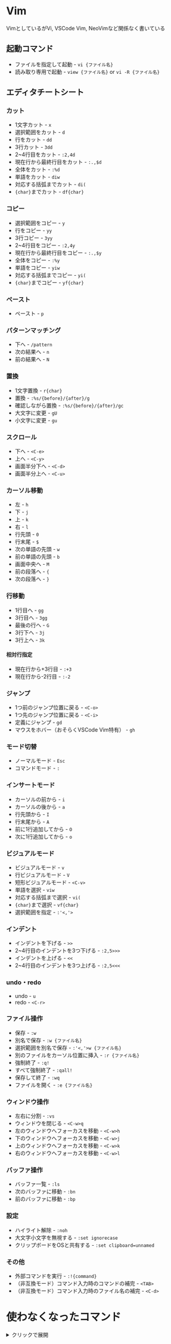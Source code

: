 # Vim
VimとしているがVi, VSCode Vim, NeoVimなど関係なく書いている

## 起動コマンド
* ファイルを指定して起動 - `vi {ファイル名}`
* 読み取り専用で起動 - `view {ファイル名}` or `vi -R {ファイル名}`

## エディタチートシート
### カット
* 1文字カット - `x`
* 選択範囲をカット - `d`
* 行をカット - `dd`
* 3行カット - `3dd`
* 2~4行目をカット - `:2,4d`
* 現在行から最終行目をカット - `:.,$d`
* 全体をカット - `:%d`
* 単語をカット - `diw`
* 対応する括弧までカット - `di(`
* `{char}`までカット - `df{char}`

### コピー
* 選択範囲をコピー - `y`
* 行をコピー - `yy`
* 3行コピー - `3yy`
* 2~4行目をコピー - `:2,4y`
* 現在行から最終行目をコピー - `:.,$y`
* 全体をコピー - `:%y`
* 単語をコピー - `yiw`
* 対応する括弧までコピー - `yi(`
* `{char}`までコピー - `yf{char}`

### ペースト
* ペースト - `p`

### パターンマッチング
* 下へ - `/pattern`
* 次の結果へ - `n`
* 前の結果へ - `N`

### 置換
* 1文字置換 - `r{char}`
* 置換 - `:%s/{before}/{after}/g`
* 確認しながら置換 - `:%s/{before}/{after}/gc`
* 大文字に変更 - `gU`
* 小文字に変更 - `gu`

### スクロール
* 下へ - `<C-e>`
* 上へ - `<C-y>`
* 画面半分下へ - `<C-d>`
* 画面半分上へ - `<C-u>`

### カーソル移動
* 左 - `h` 
* 下 - `j`
* 上 - `k`
* 右 - `l`
* 行先頭 - `0`
* 行末尾 - `$`
* 次の単語の先頭 - `w`
* 前の単語の先頭 - `b`
* 画面中央へ - `M`
* 前の段落へ - `{`
* 次の段落へ - `}`

### 行移動
* 1行目へ - `gg`
* 3行目へ - `3gg`
* 最後の行へ - `G`
* 3行下へ - `3j`
* 3行上へ - `3k`

#### 相対行指定
* 現在行から+3行目 - `:+3`
* 現在行から-2行目 - `:-2`

### ジャンプ
* 1つ前のジャンプ位置に戻る - `<C-o>`
* 1つ先のジャンプ位置に戻る - `<C-i>`
* 定義にジャンプ - `gd`
* マウスをホバー（おそらくVSCode Vim特有） - `gh`

### モード切替
* ノーマルモード - `Esc`
* コマンドモード - `:`

### インサートモード
* カーソルの前から - `i`
* カーソルの後から - `a`
* 行先頭から - `I`
* 行末尾から - `A`
* 前に1行追加してから - `O`
* 次に1行追加してから - `o`

### ビジュアルモード
* ビジュアルモード - `v`
* 行ビジュアルモード - `V`
* 短形ビジュアルモード - `<C-v>`
* 単語を選択 - `viw`
* 対応する括弧まで選択 - `vi(`
* `{char}`まで選択 - `vf{char}`
* 選択範囲を指定 - `:'<,'>`

### インデント
* インデントを下げる - `>>`
* 2~4行目のインデントを3つ下げる - `:2,5>>>`
* インデントを上げる - `<<`
* 2~4行目のインデントを3つ上げる - `:2,5<<<`

### undo・redo
* undo - `u`
* redo - `<C-r>`

### ファイル操作
* 保存 - `:w`
* 別名で保存 - `:w {ファイル名}`
* 選択範囲を別名で保存 - `:'<,'>w {ファイル名}`
* 別のファイルをカーソル位置に挿入 - `:r {ファイル名}`
* 強制終了 - `:q!`
* すべて強制終了 - `:qall!`
* 保存して終了 - `:wq`
* ファイルを開く - `:e {ファイル名}`

### ウィンドウ操作
* 左右に分割 - `:vs`
* ウィンドウを閉じる - `<C-w>q`
* 左のウィンドウへフォーカスを移動 - `<C-w>h`
* 下のウィンドウへフォーカスを移動 - `<C-w>j`
* 上のウィンドウへフォーカスを移動 - `<C-w>k`
* 右のウィンドウへフォーカスを移動 - `<C-w>l`

### バッファ操作
* バッファ一覧 - `:ls`
* 次のバッファに移動 - `:bn`
* 前のバッファに移動 - `:bp`

### 設定
* ハイライト解除 - `:noh`
* 大文字小文字を無視する - `:set ignorecase`
* クリップボードをOSと共有する - `:set clipboard=unnamed`

### その他
* 外部コマンドを実行 - `:!{command}`
* （非互換モード）コマンド入力時のコマンドの補完 - `<TAB>`
* （非互換モード）コマンド入力時のファイル名の補完 - `<C-d>`

# 使わなくなったコマンド
<details><summary>クリックで展開</summary>

## 起動コマンド
* ファイルを複数指定して起動 - `vi -p {ファイル名を空白区切り}`

## エディタチートシート
### カット
* 空白区切りでカット - `diW`
* `{char}`の1文字手前までカット - `dt{char}`

### コピー
* 空白区切りでコピー - `yiW`
* `{char}`の1文字手前までコピー - `yt{char}`

### 削除してインサートモード
* 選択範囲を削除してインサートモードへ変更 - `c`
* 行を削除してインサートモードへ変更 - `cc`
* 3行削除してインサートモードへ変更 - `3cc`
* 単語を削除してインサートモードへ変更 - `ciw`
* 対応する括弧まで削除してインサートモードへ変更 - `ci(`
* `{char}`の1文字手前まで削除してインサートモードへ変更 - `ct{char}`
* `{char}`まで削除してインサートモードへ変更 - `cf{char}`

### パターンマッチング
* 上へ - `?pattern`

### カーソル移動
* 次へ空白区切りでジャンプ - `W`
* 前へ空白区切りでジャンプ - `B`

### タブ操作
* 別タブでファイルを開く - `:tabe {ファイル名}`
* タブを閉じる - `:tabc`
* このタブ以外を閉じる - `:tabo`
* 次のタブへ移動する - `gt`
* 前のタブへ移動する - `gT`

### ウィンドウ操作
* 上下に分割 - `:sp`

### バッファ操作
* n番目のバッファに移動 - `:b n`
* n番目のバッファを削除 - `:bd n`

### マクロ
* マクロ記録開始（aレジスタに記録） - `qa`
* マクロ記録終了 - `q`
* マクロ実行（aレジスタのマクロを実行） - `@a`
* 直前のマクロを再実行 - `@@`
* マクロを10回実行 - `10@a`

</details>